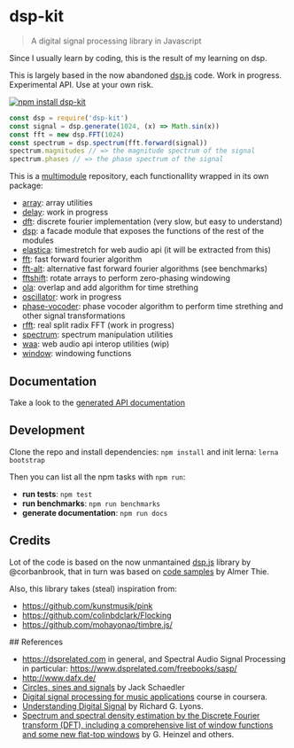 # dsp-kit

> A digital signal processing library in Javascript

Since I usually learn by coding, this is the result of my learning on dsp.

This is largely based in the now abandoned [dsp.js](https://github.com/corbanbrook/dsp.js) code. Work in progress. Experimental API. Use at your own risk.

[![npm install dsp-kit](https://nodei.co/npm/dsp-kit.png?mini=true)](https://npmjs.org/package/dsp-kit/)

```js
const dsp = require('dsp-kit')
const signal = dsp.generate(1024, (x) => Math.sin(x))
const fft = new dsp.FFT(1024)
const spectrum = dsp.spectrum(fft.forward(signal))
spectrum.magnitudes // => the magnitude spectrum of the signal
spectrum.phases // => the phase spectrum of the signal
```

This is a [multimodule](https://github.com/oramics/dsp-kit/tree/master/packages) repository, each functionallity wrapped in its own package:

- [array](https://github.com/oramics/dsp-kit/tree/master/packages/buffer): array utilities
- [delay](https://github.com/oramics/dsp-kit/tree/master/packages/delay): work in progress
- [dft](https://github.com/oramics/dsp-kit/tree/master/packages/dft): discrete fourier implementation (very slow, but easy to understand)
- [dsp](https://github.com/oramics/dsp-kit/tree/master/packages/dsp): a facade module that exposes the functions of the rest of the modules
- [elastica](https://github.com/oramics/dsp-kit/tree/master/packages/elastica): timestretch for web audio api (it will be extracted from this)
- [fft](https://github.com/oramics/dsp-kit/tree/master/packages/fft): fast forward fourier algorithm
- [fft-alt](https://github.com/oramics/dsp-kit/tree/master/packages/fft-alt): alternative fast forward fourier algorithms (see benchmarks)
- [fftshift](https://github.com/oramics/dsp-kit/tree/master/packages/fftshift): rotate arrays to perform zero-phasing windowing
- [ola](https://github.com/oramics/dsp-kit/tree/master/packages/ola): overlap and add algorithm for time strething
- [oscillator](https://github.com/oramics/dsp-kit/tree/master/packages/oscillator): work in progress
- [phase-vocoder](https://github.com/oramics/dsp-kit/tree/master/packages/phase-vocoder): phase vocoder algorithm to perform time strething and other signal transformations
- [rfft](https://github.com/oramics/dsp-kit/tree/master/packages/rfft): real split radix FFT (work in progress)
- [spectrum](https://github.com/oramics/dsp-kit/tree/master/packages/spectrum): spectrum manipulation utilities
- [waa](https://github.com/oramics/dsp-kit/tree/master/packages/waa): web audio api interop utilities (wip)
- [window](https://github.com/oramics/dsp-kit/tree/master/packages/window): windowing functions

## Documentation

Take a look to the [generated API documentation](https://github.com/oramics/dsp-kit/blob/master/docs/API/)

## Development

Clone the repo and install dependencies: `npm install` and init lerna: `lerna bootstrap`

Then you can list all the npm tasks with `npm run`:

- __run tests__: `npm test`
- __run benchmarks__: `npm run benchmarks`
- __generate documentation__: `npm run docs`

## Credits

Lot of the code is based on the now unmantained [dsp.js]() library by @corbanbrook, that in turn was based on [code samples](http://code.almeros.com/code-examples/delay-firefox-audio-api) by Almer Thie.

Also, this library takes (steal) inspiration from:

- https://github.com/kunstmusik/pink
- https://github.com/colinbdclark/Flocking
- https://github.com/mohayonao/timbre.js/

## References

- https://dsprelated.com in general, and Spectral Audio Signal Processing in particular: https://www.dsprelated.com/freebooks/sasp/
- http://www.dafx.de/
- [Circles, sines and signals](jackschaedler.github.io/circles-sines-signals/) by Jack Schaedler
- [Digital signal processing for music applications](https://www.coursera.org/learn/audio-signal-processing) course in coursera.
- [Understanding Digital Signal](https://www.amazon.com/Understanding-Digital-Signal-Processing-3rd/dp/0137027419) by Richard G. Lyons.
- [Spectrum and spectral density estimation by the Discrete Fourier transform (DFT), including a comprehensive list of window functions and some new flat-top windows](https://holometer.fnal.gov/GH_FFT.pdf) by G. Heinzel and others.
